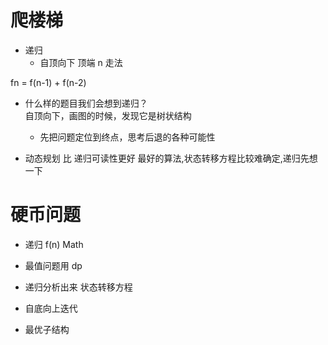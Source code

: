 # 爬楼梯

- 递归
    - 自顶向下 顶端 n 走法 


fn = f(n-1) + f(n-2)



- 什么样的题目我们会想到递归？  
    自顶向下，画图的时候，发现它是树状结构
    - 先把问题定位到终点，思考后退的各种可能性





- 动态规划 比 递归可读性更好
  最好的算法,状态转移方程比较难确定,递归先想一下


 # 硬币问题 


 - 递归
                     f(n)
         Math


- 最值问题用 dp
- 递归分析出来 状态转移方程   
- 自底向上迭代
- 最优子结构